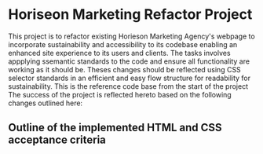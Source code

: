 # Horiseon Marketing Refactor Project

This project is to refactor existing Horieson Marketing Agency's webpage to incorporate sustainability and accessibility to its codebase enabling an enhanced site 
experience to its users and clients. The tasks involves appplying ssemantic standards to the code and ensure all functionality are working as it should be. 
Theses changes should be reflected using CSS selector standards in an efficient and easy flow structure for readability for sustainability.
This is the reference code base from the start of the project
The success of the project is reflected hereto based on the following changes outlined here:

## Outline of the implemented HTML and CSS acceptance criteria


